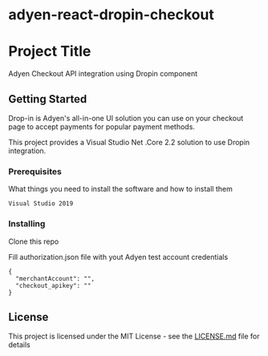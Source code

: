 # adyen-react-dropin-checkout
# Project Title

Adyen Checkout API integration using Dropin component

## Getting Started

Drop-in is Adyen's all-in-one UI solution you can use on your checkout page to accept payments for popular payment methods.

This project provides a Visual Studio Net .Core 2.2 solution to use Dropin integration.

### Prerequisites

What things you need to install the software and how to install them

```
Visual Studio 2019
```

### Installing

Clone this repo

Fill authorization.json file with yout Adyen test account credentials

```
{
  "merchantAccount": "",
  "checkout_apikey": "" 
}
```

## License

This project is licensed under the MIT License - see the [LICENSE.md](LICENSE.md) file for details

